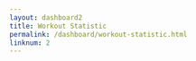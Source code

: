 ```yaml
---
layout: dashboard2
title: Workout Statistic
permalink: /dashboard/workout-statistic.html
linknum: 2
---
```

